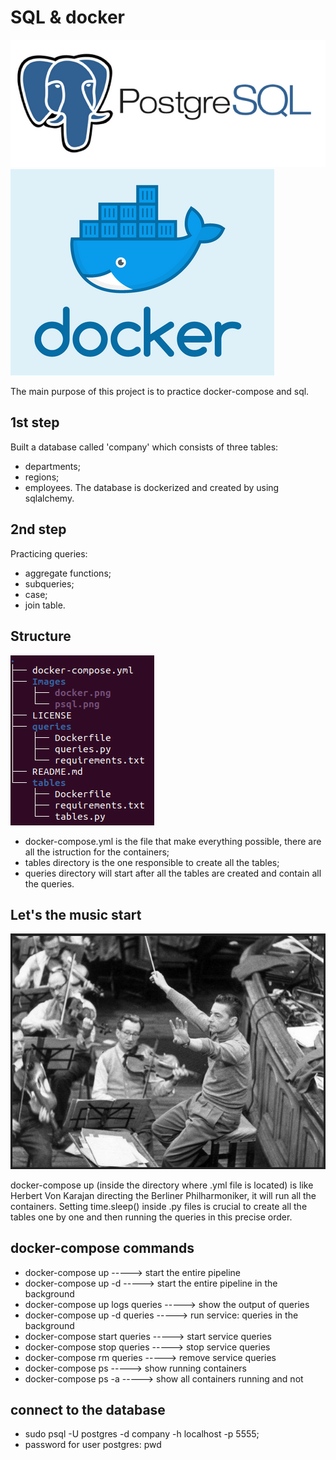 # SQL & docker

![](./Images/psql.png) 
![](./Images/docker.png)

The main purpose of this project is to practice docker-compose and sql.

## 1st step
Built a database called 'company' which consists of three tables:
- departments;
- regions;
- employees.
The database is dockerized and created by using sqlalchemy.

## 2nd step 
Practicing queries:
- aggregate functions;
- subqueries;
- case;
- join table.

## Structure
![](./Images/architecture.png)
- docker-compose.yml is the file that make everything possible, there are all the istruction for the containers;
- tables directory is the one responsible to create all the tables;
- queries directory will start after all the tables are created and contain all the queries.

## Let's the music start 

![](./Images/herbert_von_karajan.png)

docker-compose up (inside the directory where .yml file is located) is like Herbert Von Karajan directing the Berliner Philharmoniker, it will run all the containers.
Setting time.sleep() inside .py files is crucial to create all the tables one by one and then running the queries in this precise order.

## docker-compose commands

- docker-compose up              -----> start the entire pipeline
- docker-compose up -d           -----> start the entire pipeline in the background
- docker-compose up logs queries -----> show the output of queries
- docker-compose up -d queries   -----> run service: queries in the background
- docker-compose start queries   -----> start service queries
- docker-compose stop queries    -----> stop service queries
- docker-compose rm queries      -----> remove service queries
- docker-compose ps              -----> show running containers
- docker-compose ps -a           -----> show all containers running and not

## connect to the database

- sudo psql -U postgres -d company -h localhost -p 5555;
- password for user postgres: pwd